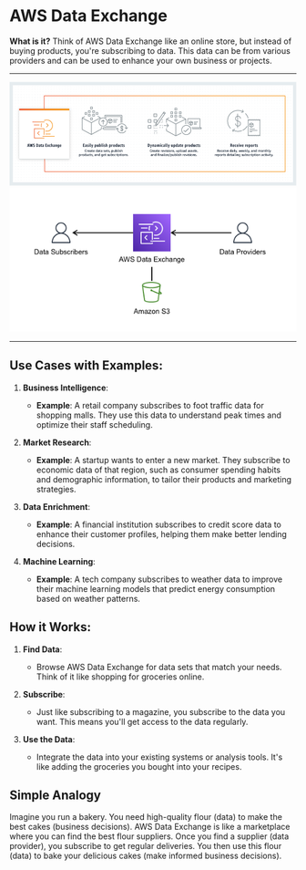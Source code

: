 # **AWS Data Exchange**

**What is it?**
Think of AWS Data Exchange like an online store, but instead of buying products, you're subscribing to data. This data can be from various providers and can be used to enhance your own business or projects.

---

<div align="center">
  <img src="images/aws-data-exchange-1.png" alt="AWS Data Exchange - Providers"/>
  <img src="images/aws-data-exchange-2.png" alt="AWS Data Exchange - Products"/>
</div>

---

## **Use Cases with Examples:**

1. **Business Intelligence**:

   - **Example**: A retail company subscribes to foot traffic data for shopping malls. They use this data to understand peak times and optimize their staff scheduling.

2. **Market Research**:

   - **Example**: A startup wants to enter a new market. They subscribe to economic data of that region, such as consumer spending habits and demographic information, to tailor their products and marketing strategies.

3. **Data Enrichment**:

   - **Example**: A financial institution subscribes to credit score data to enhance their customer profiles, helping them make better lending decisions.

4. **Machine Learning**:
   - **Example**: A tech company subscribes to weather data to improve their machine learning models that predict energy consumption based on weather patterns.

## **How it Works:**

1. **Find Data**:

   - Browse AWS Data Exchange for data sets that match your needs. Think of it like shopping for groceries online.

2. **Subscribe**:

   - Just like subscribing to a magazine, you subscribe to the data you want. This means you'll get access to the data regularly.

3. **Use the Data**:
   - Integrate the data into your existing systems or analysis tools. It's like adding the groceries you bought into your recipes.

## **Simple Analogy**

Imagine you run a bakery. You need high-quality flour (data) to make the best cakes (business decisions). AWS Data Exchange is like a marketplace where you can find the best flour suppliers. Once you find a supplier (data provider), you subscribe to get regular deliveries. You then use this flour (data) to bake your delicious cakes (make informed business decisions).
